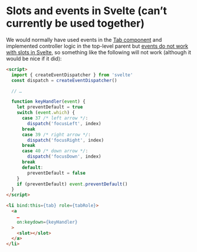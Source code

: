 # Slots and events in Svelte (can’t currently be used together)

We would normally have used events in the [Tab component](https://github.com/aral/heydons-inclusive-tabbed-interface-in-svelte/blob/main/src/lib/TabbedInterface/Tab.svelte) and implemented controller logic in the top-level parent but [events do not work with slots in Svelte](https://github.com/sveltejs/sapper/issues/731), so something like the following will not work (although it would be nice if it did):

```html
<script>
  import { createEventDispatcher } from 'svelte'
  const dispatch = createEventDispatcher()

  // …

  function keyHandler(event) {
    let preventDefault = true
    switch (event.which) {
      case 37 /* left arrow */:
        dispatch('focusLeft', index)
      break
      case 39 /* right arrow */:
        dispatch('focusRight', index)
      break
      case 40 /* down arrow */:
        dispatch('focusDown', index)
      break
      default:
        preventDefault = false
    }
    if (preventDefault) event.preventDefault()
  }
</script>

<li bind:this={tab} role={tabRole}>
  <a
    …
    on:keydown={keyHandler}
  >
    <slot></slot>
  </a>
</li>
```
